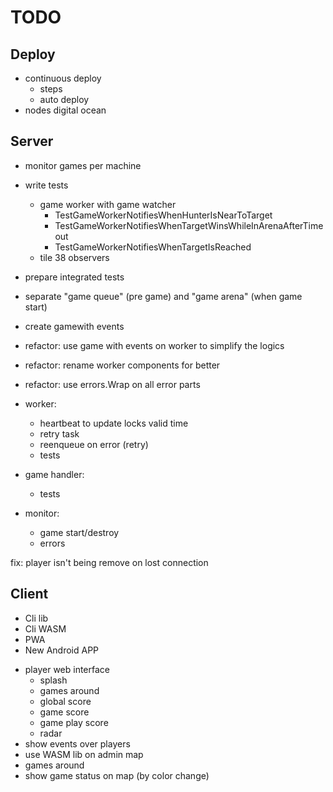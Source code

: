 # TODO

## Deploy

+ continuous deploy
    - steps
    - auto deploy
+ nodes digital ocean


## Server

+ monitor games per machine
+ write tests
    - game worker with game watcher
        - TestGameWorkerNotifiesWhenHunterIsNearToTarget
        - TestGameWorkerNotifiesWhenTargetWinsWhileInArenaAfterTimeout
        - TestGameWorkerNotifiesWhenTargetIsReached
    - tile 38 observers

+ prepare integrated tests
+ separate "game queue" (pre game) and "game arena" (when game start)
+ create gamewith events
+ refactor: use game with events on worker to simplify the logics
+ refactor: rename worker components for better
+ refactor: use errors.Wrap on all error parts
+ worker:
    - heartbeat to update locks valid time
    - retry task
    - reenqueue on error (retry)
    - tests
+ game handler:
    - tests
+ monitor:
    - game start/destroy
    - errors

fix: player isn't being remove on lost connection

## Client

+ Cli lib
+ Cli WASM
+ PWA
+ New Android APP

- player web interface
    - splash
    - games around
    - global score
    - game score
    - game play score
    - radar
- show events over players
- use WASM lib on admin map
- games around
- show game status on map (by color change)